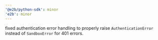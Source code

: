 ```yaml
---
'@e2b/python-sdk': minor
'e2b': minor
---
```


fixed authentication error handling to properly raise `AuthenticationError` instead of `SandboxError` for 401 errors.
